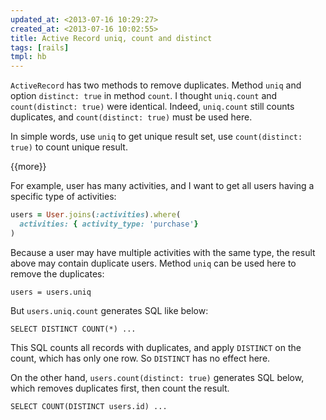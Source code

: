 ```yaml
---
updated_at: <2013-07-16 10:29:27>
created_at: <2013-07-16 10:02:55>
title: Active Record uniq, count and distinct 
tags: [rails]
tmpl: hb
---
```


`ActiveRecord` has two methods to remove duplicates. Method `uniq` and option
`distinct: true` in method `count`. I thought `uniq.count` and
`count(distinct: true)` were identical. Indeed, `uniq.count` still counts
duplicates, and `count(distinct: true)` must be used here.

In simple words, use `uniq` to get unique result set, use `count(distinct: true)` to count unique result.

{{more}}

For example, user has many activities, and I want to get all users having a
specific type of activities:

```ruby
users = User.joins(:activities).where(
  activities: { activity_type: 'purchase'}
)
```

Because a user may have multiple activities with the same type, the result
above may contain duplicate users. Method `uniq` can be used here to remove
the duplicates:

```
users = users.uniq
```

But `users.uniq.count` generates SQL like below:

```
SELECT DISTINCT COUNT(*) ...
```

This SQL counts all records with duplicates, and apply `DISTINCT` on the
count, which has only one row. So `DISTINCT` has no effect here.

On the other hand, `users.count(distinct: true)` generates SQL
below, which removes duplicates first, then count the result.

```
SELECT COUNT(DISTINCT users.id) ...
```





